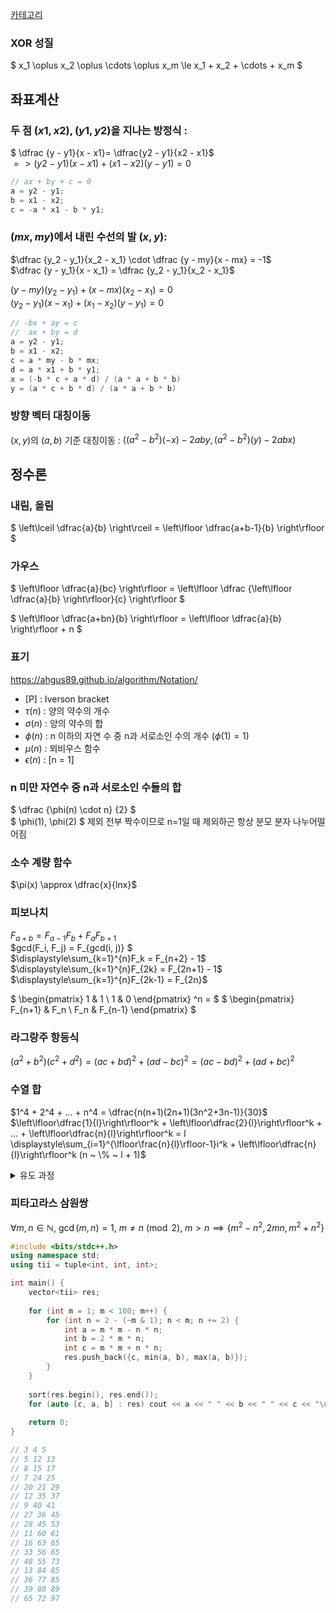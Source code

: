 [카테고리](/README.md)
### XOR 성질
$ x_1 \oplus x_2 \oplus \cdots \oplus x_m \le x_1 + x_2 + \cdots + x_m $

## 좌표계산
### 두 점 $(x1, x2), (y1, y2)$을 지나는 방정식 :   

$ \dfrac {y - y1}{x - x1}= \dfrac{y2 - y1}{x2 - x1}$   
$=> (y2 - y1)(x - x1) + (x1 - x2)(y - y1) = 0$   


```cpp
// ax + by + c = 0
a = y2 - y1;
b = x1 - x2;
c = -a * x1 - b * y1;
```

### $(mx, my)$에서 내린 수선의 발 $(x, y)$:

$\dfrac {y_2 - y_1}{x_2 - x_1} \cdot \dfrac {y - my}{x - mx} = -1$   
$\dfrac {y - y_1}{x - x_1} = \dfrac {y_2 - y_1}{x_2 - x_1}$   



$(y - my)(y_2 - y_1) + (x - mx)(x_2 - x_1) = 0$   
$(y_2 - y_1)(x - x_1) + (x_1 - x_2)(y - y_1) = 0$   

```cpp
// -bx + ay = c
//  ax + by = d
a = y2 - y1;
b = x1 - x2;
c = a * my - b * mx;
d = a * x1 + b * y1;
x = (-b * c + a * d) / (a * a + b * b)
y = (a * c + b * d) / (a * a + b * b)
```

### 방향 벡터 대칭이동
$(x, y)$의 $(a, b)$ 기준 대칭이동 : $((a^2 - b^2)(-x) - 2aby, (a^2 - b^2)(y) - 2abx)$

## 정수론
### 내림, 올림
$ \left\lceil \dfrac{a}{b} \right\rceil = \left\lfloor \dfrac{a+b-1}{b} \right\rfloor $ 

### 가우스
$ \left\lfloor \dfrac{a}{bc} \right\rfloor = \left\lfloor \dfrac {\left\lfloor \dfrac{a}{b} \right\rfloor}{c} \right\rfloor $

$ \left\lfloor \dfrac{a+bn}{b} \right\rfloor = \left\lfloor \dfrac{a}{b} \right\rfloor + n $

### 표기
https://ahgus89.github.io/algorithm/Notation/   
- \[P\] : Iverson bracket
- $\tau(n)$ : 양의 약수의 개수
- $\sigma(n)$ : 양의 약수의 합
- $\phi(n)$ : n 이하의 자연 수 중 n과 서로소인 수의 개수 ($\phi(1) = 1$)
- $\mu(n)$ : 뫼비우스 함수
- $\epsilon(n)$ : [n = 1]

### n 미만 자연수 중 n과 서로소인 수들의 합
$ \dfrac {\phi(n) \cdot n} {2} $   
$ \phi(1), \phi(2) $ 제외 전부 짝수이므로 n=1일 때 제외하곤 항상 분모 분자 나누어떨어짐   

### 소수 계량 함수
$\pi(x) \approx \dfrac{x}{lnx}$

### 피보나치
$F_{a+b} = F_{a-1}F_{b} + F_{a}F_{b+1}$   
$gcd(F_i, F_j) = F_{gcd(i, j)} $   
$\displaystyle\sum_{k=1}^{n}F_k = F_{n+2} - 1$   
$\displaystyle\sum_{k=1}^{n}F_{2k} = F_{2n+1} - 1$   
$\displaystyle\sum_{k=1}^{n}F_{2k-1} = F_{2n}$   

$
\begin{pmatrix}
1 & 1 \\
1 & 0
\end{pmatrix} ^n = 
$
$
\begin{pmatrix}
F_{n+1} & F_n \\
F_n & F_{n-1}
\end{pmatrix}
$

### 라그랑주 항등식
$(a^2 + b^2)(c^2 + d^2) = (ac + bd)^2 + (ad - bc)^2 = (ac - bd)^2 + (ad + bc)^2$

### 수열 합
$1^4 + 2^4 + ... + n^4 = \dfrac{n(n+1)(2n+1)(3n^2+3n-1)}{30}$   
$\left\lfloor\dfrac{1}{l}\right\rfloor^k + \left\lfloor\dfrac{2}{l}\right\rfloor^k + ... + \left\lfloor\dfrac{n}{l}\right\rfloor^k = l \displaystyle\sum_{i=1}^{\lfloor\frac{n}{l}\rfloor-1}i^k + \left\lfloor\dfrac{n}{l}\right\rfloor^k (n ~ \% ~ l + 1)$   

<details>
<summary>유도 과정</summary>

> $= \left\lfloor\dfrac{l}{l}\right\rfloor^k + \left\lfloor\dfrac{l+1}{l}\right\rfloor^k + ... + \left\lfloor\dfrac{l+(l-1)}{l}\right\rfloor^k$   
> 
> $+ \left\lfloor\dfrac{2l}{l}\right\rfloor^k + ... + \left\lfloor\dfrac{2l+(l-1)}{l}\right\rfloor^k$   
> 
> $+~~\vdots$      
> 
> $+ \left\lfloor\dfrac{(\lfloor\frac{n}{l}\rfloor - 1)l}{l}\right\rfloor^k + ... + \left\lfloor\dfrac{(\lfloor\frac{n}{l}\rfloor - 1)l+(l-1)}{l}\right\rfloor^k$   
> 
> $+\left\lfloor\dfrac{\lfloor\frac{n}{l}\rfloor l}{l}\right\rfloor^k + ... + \left\lfloor\dfrac{n}{l}\right\rfloor^k$   
> 
> $= l\left(1^k + 2^k + ... + \left(\left\lfloor\dfrac{n}{l}\right\rfloor - 1\right)^k\right) + \left\lfloor\dfrac{n}{l}\right\rfloor^k \left( n - \left\lfloor\dfrac{n}{l}\right\rfloor l + 1 \right)$   
</details>

### 피타고라스 삼원쌍
$\forall m, n \in \mathbb{N}, \ \gcd(m, n) = 1, \ m \neq n \pmod{2}, \ m > n \implies \left\{ m^2 - n^2, 2mn, m^2 + n^2 \right\}$

```cpp
#include <bits/stdc++.h>
using namespace std;
using tii = tuple<int, int, int>;

int main() {
    vector<tii> res;
    
    for (int m = 1; m < 100; m++) {
        for (int n = 2 - (~m & 1); n < m; n += 2) {
            int a = m * m - n * n;
            int b = 2 * m * n;
            int c = m * m + n * n;
            res.push_back({c, min(a, b), max(a, b)});
        }
    }
    
    sort(res.begin(), res.end());
    for (auto [c, a, b] : res) cout << a << " " << b << " " << c << "\n";
    
    return 0;
}

// 3 4 5
// 5 12 13
// 8 15 17
// 7 24 25
// 20 21 29
// 12 35 37
// 9 40 41
// 27 36 45
// 28 45 53
// 11 60 61
// 16 63 65
// 33 56 65
// 48 55 73
// 13 84 85
// 36 77 85
// 39 80 89
// 65 72 97
```